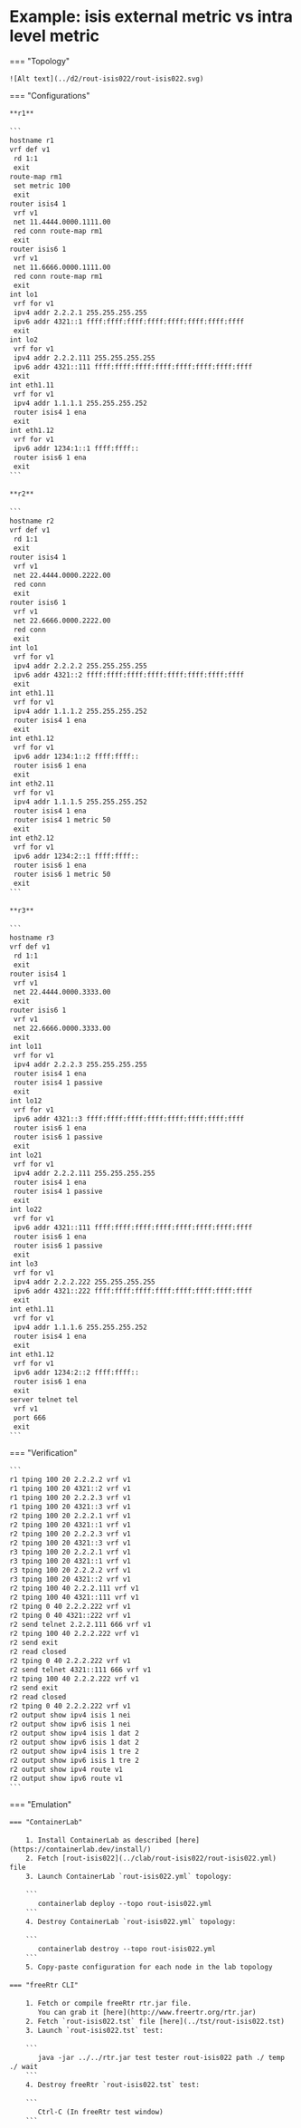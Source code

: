 # Example: isis external metric vs intra level metric

=== "Topology"

    ![Alt text](../d2/rout-isis022/rout-isis022.svg)

=== "Configurations"

    **r1**

    ```
    hostname r1
    vrf def v1
     rd 1:1
     exit
    route-map rm1
     set metric 100
     exit
    router isis4 1
     vrf v1
     net 11.4444.0000.1111.00
     red conn route-map rm1
     exit
    router isis6 1
     vrf v1
     net 11.6666.0000.1111.00
     red conn route-map rm1
     exit
    int lo1
     vrf for v1
     ipv4 addr 2.2.2.1 255.255.255.255
     ipv6 addr 4321::1 ffff:ffff:ffff:ffff:ffff:ffff:ffff:ffff
     exit
    int lo2
     vrf for v1
     ipv4 addr 2.2.2.111 255.255.255.255
     ipv6 addr 4321::111 ffff:ffff:ffff:ffff:ffff:ffff:ffff:ffff
     exit
    int eth1.11
     vrf for v1
     ipv4 addr 1.1.1.1 255.255.255.252
     router isis4 1 ena
     exit
    int eth1.12
     vrf for v1
     ipv6 addr 1234:1::1 ffff:ffff::
     router isis6 1 ena
     exit
    ```

    **r2**

    ```
    hostname r2
    vrf def v1
     rd 1:1
     exit
    router isis4 1
     vrf v1
     net 22.4444.0000.2222.00
     red conn
     exit
    router isis6 1
     vrf v1
     net 22.6666.0000.2222.00
     red conn
     exit
    int lo1
     vrf for v1
     ipv4 addr 2.2.2.2 255.255.255.255
     ipv6 addr 4321::2 ffff:ffff:ffff:ffff:ffff:ffff:ffff:ffff
     exit
    int eth1.11
     vrf for v1
     ipv4 addr 1.1.1.2 255.255.255.252
     router isis4 1 ena
     exit
    int eth1.12
     vrf for v1
     ipv6 addr 1234:1::2 ffff:ffff::
     router isis6 1 ena
     exit
    int eth2.11
     vrf for v1
     ipv4 addr 1.1.1.5 255.255.255.252
     router isis4 1 ena
     router isis4 1 metric 50
     exit
    int eth2.12
     vrf for v1
     ipv6 addr 1234:2::1 ffff:ffff::
     router isis6 1 ena
     router isis6 1 metric 50
     exit
    ```

    **r3**

    ```
    hostname r3
    vrf def v1
     rd 1:1
     exit
    router isis4 1
     vrf v1
     net 22.4444.0000.3333.00
     exit
    router isis6 1
     vrf v1
     net 22.6666.0000.3333.00
     exit
    int lo11
     vrf for v1
     ipv4 addr 2.2.2.3 255.255.255.255
     router isis4 1 ena
     router isis4 1 passive
     exit
    int lo12
     vrf for v1
     ipv6 addr 4321::3 ffff:ffff:ffff:ffff:ffff:ffff:ffff:ffff
     router isis6 1 ena
     router isis6 1 passive
     exit
    int lo21
     vrf for v1
     ipv4 addr 2.2.2.111 255.255.255.255
     router isis4 1 ena
     router isis4 1 passive
     exit
    int lo22
     vrf for v1
     ipv6 addr 4321::111 ffff:ffff:ffff:ffff:ffff:ffff:ffff:ffff
     router isis6 1 ena
     router isis6 1 passive
     exit
    int lo3
     vrf for v1
     ipv4 addr 2.2.2.222 255.255.255.255
     ipv6 addr 4321::222 ffff:ffff:ffff:ffff:ffff:ffff:ffff:ffff
     exit
    int eth1.11
     vrf for v1
     ipv4 addr 1.1.1.6 255.255.255.252
     router isis4 1 ena
     exit
    int eth1.12
     vrf for v1
     ipv6 addr 1234:2::2 ffff:ffff::
     router isis6 1 ena
     exit
    server telnet tel
     vrf v1
     port 666
     exit
    ```

=== "Verification"

    ```
    r1 tping 100 20 2.2.2.2 vrf v1
    r1 tping 100 20 4321::2 vrf v1
    r1 tping 100 20 2.2.2.3 vrf v1
    r1 tping 100 20 4321::3 vrf v1
    r2 tping 100 20 2.2.2.1 vrf v1
    r2 tping 100 20 4321::1 vrf v1
    r2 tping 100 20 2.2.2.3 vrf v1
    r2 tping 100 20 4321::3 vrf v1
    r3 tping 100 20 2.2.2.1 vrf v1
    r3 tping 100 20 4321::1 vrf v1
    r3 tping 100 20 2.2.2.2 vrf v1
    r3 tping 100 20 4321::2 vrf v1
    r2 tping 100 40 2.2.2.111 vrf v1
    r2 tping 100 40 4321::111 vrf v1
    r2 tping 0 40 2.2.2.222 vrf v1
    r2 tping 0 40 4321::222 vrf v1
    r2 send telnet 2.2.2.111 666 vrf v1
    r2 tping 100 40 2.2.2.222 vrf v1
    r2 send exit
    r2 read closed
    r2 tping 0 40 2.2.2.222 vrf v1
    r2 send telnet 4321::111 666 vrf v1
    r2 tping 100 40 2.2.2.222 vrf v1
    r2 send exit
    r2 read closed
    r2 tping 0 40 2.2.2.222 vrf v1
    r2 output show ipv4 isis 1 nei
    r2 output show ipv6 isis 1 nei
    r2 output show ipv4 isis 1 dat 2
    r2 output show ipv6 isis 1 dat 2
    r2 output show ipv4 isis 1 tre 2
    r2 output show ipv6 isis 1 tre 2
    r2 output show ipv4 route v1
    r2 output show ipv6 route v1
    ```

=== "Emulation"

    === "ContainerLab"

        1. Install ContainerLab as described [here](https://containerlab.dev/install/)  
        2. Fetch [rout-isis022](../clab/rout-isis022/rout-isis022.yml) file  
        3. Launch ContainerLab `rout-isis022.yml` topology:  

        ```
           containerlab deploy --topo rout-isis022.yml  
        ```
        4. Destroy ContainerLab `rout-isis022.yml` topology:  

        ```
           containerlab destroy --topo rout-isis022.yml  
        ```
        5. Copy-paste configuration for each node in the lab topology

    === "freeRtr CLI"

        1. Fetch or compile freeRtr rtr.jar file.  
           You can grab it [here](http://www.freertr.org/rtr.jar)  
        2. Fetch `rout-isis022.tst` file [here](../tst/rout-isis022.tst)  
        3. Launch `rout-isis022.tst` test:  

        ```
           java -jar ../../rtr.jar test tester rout-isis022 path ./ temp ./ wait
        ```
        4. Destroy freeRtr `rout-isis022.tst` test:  

        ```
           Ctrl-C (In freeRtr test window)
        ```

